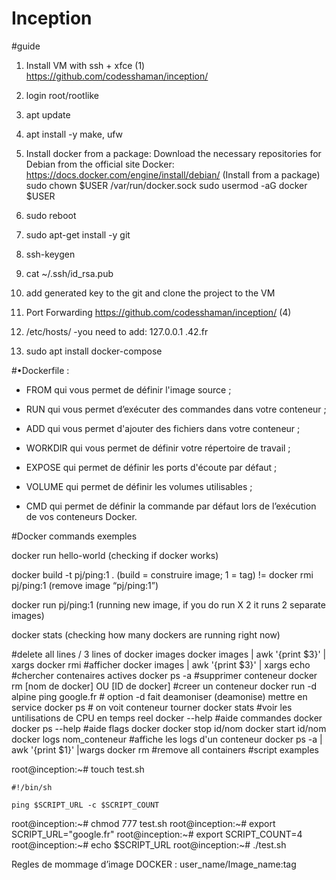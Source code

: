 # Inception

#guide
1.  Install VM with ssh + xfce (1)
	https://github.com/codesshaman/inception/
2.  login root/rootlike
3.  apt update
4.  apt install -y make, ufw
5.  Install docker from a package: 
	Download the necessary repositories for Debian from the official site Docker: 
	https://docs.docker.com/engine/install/debian/ (Install from a package)
	sudo chown $USER /var/run/docker.sock
	sudo usermod -aG docker $USER
6.	sudo reboot
7.	sudo apt-get install -y git
8.	ssh-keygen
9.	cat ~/.ssh/id_rsa.pub
10.	add generated key to the git and clone the project to the VM
11. Port Forwarding https://github.com/codesshaman/inception/ (4)
12. /etc/hosts/ -you need to add:	127.0.0.1 <user>.42.fr 


6.	sudo apt install docker-compose

#•Dockerfile :

*    FROM qui vous permet de définir l'image source ;

*    RUN qui vous permet d’exécuter des commandes dans votre conteneur ;

*    ADD qui vous permet d'ajouter des fichiers dans votre conteneur ;

*    WORKDIR qui vous permet de définir votre répertoire de travail ;

*    EXPOSE qui permet de définir les ports d'écoute par défaut ;

*    VOLUME qui permet de définir les volumes utilisables ;

*    CMD qui permet de définir la commande par défaut lors de l’exécution de vos conteneurs Docker.

#Docker commands exemples

docker run hello-world (checking if docker works)

docker build -t pj/ping:1 . (build = construire image; 1 = tag)
!= 
docker rmi pj/ping:1 (remove image “pj/ping:1”)

docker run  pj/ping:1 (running new image, if you do run X 2 it runs 2 separate images)

docker stats (checking how many dockers are running right now)

#delete all lines / 3 lines of docker images
docker images | awk '{print $3}' | xargs docker rmi
#afficher
docker images | awk '{print $3}' | xargs echo
#chercher contenaires actives
docker ps -a
#supprimer conteneur
docker rm [nom de docker] OU [ID de docker]
#creer un conteneur
docker run -d alpine ping google.fr # option -d fait deamoniser (deamonise) mettre en service
docker ps # on voit conteneur tourner
docker stats #voir les untilisations de CPU en temps reel
docker --help #aide commandes docker
docker ps --help #aide flags docker
docker stop id/nom
docker start id/nom
docker logs nom_conteneur #affiche les logs d'un conteneur
docker ps -a | awk '{print $1}' |wargs docker rm #remove all containers
#script examples

root@inception:~# touch test.sh

	#!/bin/sh

	ping $SCRIPT_URL -c $SCRIPT_COUNT

root@inception:~# chmod 777 test.sh
root@inception:~# export SCRIPT_URL="google.fr"
root@inception:~# export SCRIPT_COUNT=4
root@inception:~# echo $SCRIPT_URL
root@inception:~# ./test.sh

Regles de mommage d’image DOCKER : user_name/Image_name:tag

